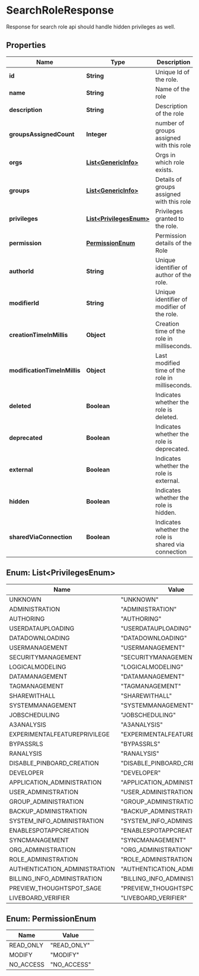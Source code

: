 

# SearchRoleResponse

Response for search role api should handle hidden privileges as well.

## Properties

| Name | Type | Description | Notes |
|------------ | ------------- | ------------- | -------------|
|**id** | **String** | Unique Id of the role. |  |
|**name** | **String** | Name of the role |  |
|**description** | **String** | Description of the role |  |
|**groupsAssignedCount** | **Integer** | number of groups assigned with this role |  [optional] |
|**orgs** | [**List&lt;GenericInfo&gt;**](GenericInfo.md) | Orgs in which role exists. |  [optional] |
|**groups** | [**List&lt;GenericInfo&gt;**](GenericInfo.md) | Details of groups assigned with this role |  [optional] |
|**privileges** | [**List&lt;PrivilegesEnum&gt;**](#List&lt;PrivilegesEnum&gt;) | Privileges granted to the role. |  |
|**permission** | [**PermissionEnum**](#PermissionEnum) | Permission details of the Role |  [optional] |
|**authorId** | **String** | Unique identifier of author of the role. |  [optional] |
|**modifierId** | **String** | Unique identifier of modifier of the role. |  [optional] |
|**creationTimeInMillis** | **Object** | Creation time of the role in milliseconds. |  [optional] |
|**modificationTimeInMillis** | **Object** | Last modified time of the role in milliseconds. |  [optional] |
|**deleted** | **Boolean** | Indicates whether the role is deleted. |  [optional] |
|**deprecated** | **Boolean** | Indicates whether the role is deprecated. |  [optional] |
|**external** | **Boolean** | Indicates whether the role is external. |  [optional] |
|**hidden** | **Boolean** | Indicates whether the role is hidden. |  [optional] |
|**sharedViaConnection** | **Boolean** | Indicates whether the role is shared via connection |  [optional] |



## Enum: List&lt;PrivilegesEnum&gt;

| Name | Value |
|---- | -----|
| UNKNOWN | &quot;UNKNOWN&quot; |
| ADMINISTRATION | &quot;ADMINISTRATION&quot; |
| AUTHORING | &quot;AUTHORING&quot; |
| USERDATAUPLOADING | &quot;USERDATAUPLOADING&quot; |
| DATADOWNLOADING | &quot;DATADOWNLOADING&quot; |
| USERMANAGEMENT | &quot;USERMANAGEMENT&quot; |
| SECURITYMANAGEMENT | &quot;SECURITYMANAGEMENT&quot; |
| LOGICALMODELING | &quot;LOGICALMODELING&quot; |
| DATAMANAGEMENT | &quot;DATAMANAGEMENT&quot; |
| TAGMANAGEMENT | &quot;TAGMANAGEMENT&quot; |
| SHAREWITHALL | &quot;SHAREWITHALL&quot; |
| SYSTEMMANAGEMENT | &quot;SYSTEMMANAGEMENT&quot; |
| JOBSCHEDULING | &quot;JOBSCHEDULING&quot; |
| A3ANALYSIS | &quot;A3ANALYSIS&quot; |
| EXPERIMENTALFEATUREPRIVILEGE | &quot;EXPERIMENTALFEATUREPRIVILEGE&quot; |
| BYPASSRLS | &quot;BYPASSRLS&quot; |
| RANALYSIS | &quot;RANALYSIS&quot; |
| DISABLE_PINBOARD_CREATION | &quot;DISABLE_PINBOARD_CREATION&quot; |
| DEVELOPER | &quot;DEVELOPER&quot; |
| APPLICATION_ADMINISTRATION | &quot;APPLICATION_ADMINISTRATION&quot; |
| USER_ADMINISTRATION | &quot;USER_ADMINISTRATION&quot; |
| GROUP_ADMINISTRATION | &quot;GROUP_ADMINISTRATION&quot; |
| BACKUP_ADMINISTRATION | &quot;BACKUP_ADMINISTRATION&quot; |
| SYSTEM_INFO_ADMINISTRATION | &quot;SYSTEM_INFO_ADMINISTRATION&quot; |
| ENABLESPOTAPPCREATION | &quot;ENABLESPOTAPPCREATION&quot; |
| SYNCMANAGEMENT | &quot;SYNCMANAGEMENT&quot; |
| ORG_ADMINISTRATION | &quot;ORG_ADMINISTRATION&quot; |
| ROLE_ADMINISTRATION | &quot;ROLE_ADMINISTRATION&quot; |
| AUTHENTICATION_ADMINISTRATION | &quot;AUTHENTICATION_ADMINISTRATION&quot; |
| BILLING_INFO_ADMINISTRATION | &quot;BILLING_INFO_ADMINISTRATION&quot; |
| PREVIEW_THOUGHTSPOT_SAGE | &quot;PREVIEW_THOUGHTSPOT_SAGE&quot; |
| LIVEBOARD_VERIFIER | &quot;LIVEBOARD_VERIFIER&quot; |



## Enum: PermissionEnum

| Name | Value |
|---- | -----|
| READ_ONLY | &quot;READ_ONLY&quot; |
| MODIFY | &quot;MODIFY&quot; |
| NO_ACCESS | &quot;NO_ACCESS&quot; |



